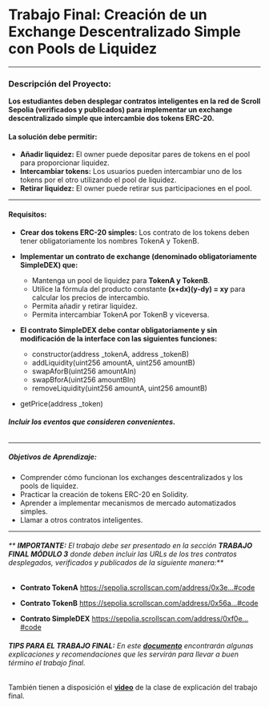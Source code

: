 # Trabajo Final: Creación de un Exchange Descentralizado Simple con Pools de Liquidez
---

### Descripción del Proyecto:

**Los estudiantes deben desplegar contratos inteligentes en la red de Scroll Sepolia (verificados y publicados) para implementar un exchange descentralizado simple que intercambie dos tokens ERC-20.**

#### La solución debe permitir:

- **Añadir liquidez:** El owner puede depositar pares de tokens en el pool para proporcionar liquidez.
- **Intercambiar tokens:** Los usuarios pueden intercambiar uno de los tokens por el otro utilizando el pool de liquidez.
- **Retirar liquidez:** El owner puede retirar sus participaciones en el pool.
---

#### Requisitos:

- **Crear dos tokens ERC-20 simples:** Los contrato de los tokens deben tener obligatoriamente los nombres TokenA y TokenB. 


- **Implementar un contrato de exchange (denominado obligatoriamente **SimpleDEX**) que:**
    - Mantenga un pool de liquidez para **TokenA y TokenB**.
    - Utilice la fórmula del producto constante **(x+dx)(y-dy) = xy** para calcular los precios de intercambio.
    - Permita añadir y retirar liquidez.
    - Permita intercambiar TokenA por TokenB y viceversa.

- **El contrato SimpleDEX debe contar obligatoriamente y sin modificación de la interface con las siguientes funciones:**
    - constructor(address _tokenA, address _tokenB)
    - addLiquidity(uint256 amountA, uint256 amountB)
    - swapAforB(uint256 amountAIn)
    - swapBforA(uint256 amountBIn)
    - removeLiquidity(uint256 amountA, uint256 amountB)
- getPrice(address _token)

###### **Incluir los eventos que consideren convenientes.**
---

##### Objetivos de Aprendizaje:

- Comprender cómo funcionan los exchanges descentralizados y los pools de liquidez.
- Practicar la creación de tokens ERC-20 en Solidity.
- Aprender a implementar mecanismos de mercado automatizados simples.
- Llamar a otros contratos inteligentes.
---

###### ** **IMPORTANTE:** El trabajo debe ser presentado en la sección **TRABAJO FINAL MÓDULO 3** donde deben incluir las URLs de los tres contratos desplegados, verificados y publicados de la siguiente manera:**

- **Contrato TokenA**
    https://sepolia.scrollscan.com/address/0x3e…#code


- **Contrato TokenB**
    https://sepolia.scrollscan.com/address/0x56a…#code

- **Contrato SimpleDEX**
    https://sepolia.scrollscan.com/address/0xf0e…#code

###### **TIPS PARA EL TRABAJO FINAL:**  En este **[documento](https://docs.google.com/presentation/d/1xqKsfAws8zdRLW9tcdPdOWRCiQCrH6Nin83awWervnA/edit?usp=sharing)** encontrarán algunas explicaciones y recomendaciones que les servirán para llevar a buen término el trabajo final. 

También tienen a disposición el **[video](https://youtu.be/E5gcB6HO6Ik)** de la clase de explicación del trabajo final.